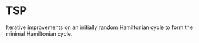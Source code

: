# TSP
Iterative improvements on an initially random Hamiltonian cycle to form the minimal Hamiltonian cycle.
